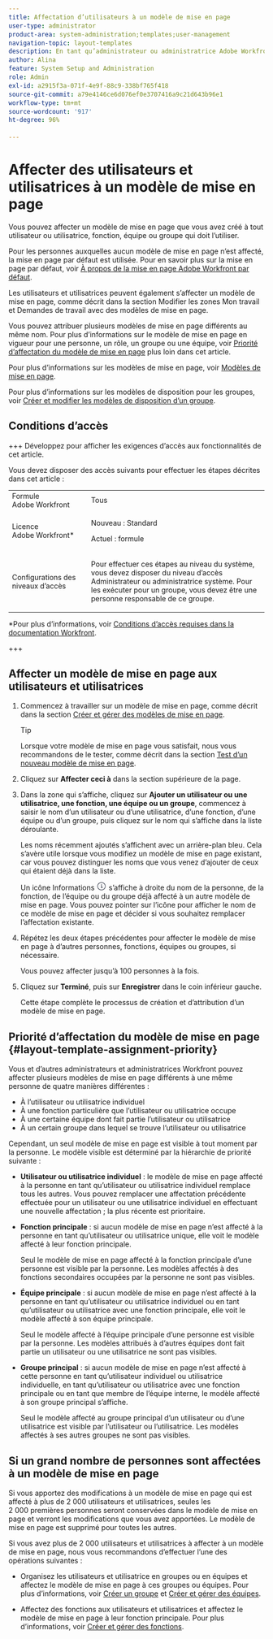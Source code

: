 ```yaml
---
title: Affectation d’utilisateurs à un modèle de mise en page
user-type: administrator
product-area: system-administration;templates;user-management
navigation-topic: layout-templates
description: En tant qu’administrateur ou administratrice Adobe Workfront, vous pouvez affecter un modèle de mise en page que vous avez créé à tout utilisateur ou utilisatrice, fonction, équipe ou groupe qui doit l’utiliser.
author: Alina
feature: System Setup and Administration
role: Admin
exl-id: a2915f3a-071f-4e9f-88c9-338bf765f418
source-git-commit: a79e4146ce6d076ef0e3707416a9c21d643b96e1
workflow-type: tm+mt
source-wordcount: '917'
ht-degree: 96%

---
```


# Affecter des utilisateurs et utilisatrices à un modèle de mise en page

Vous pouvez affecter un modèle de mise en page que vous avez créé à tout utilisateur ou utilisatrice, fonction, équipe ou groupe qui doit l’utiliser.

Pour les personnes auxquelles aucun modèle de mise en page n’est affecté, la mise en page par défaut est utilisée. Pour en savoir plus sur la mise en page par défaut, voir [À propos de la mise en page Adobe Workfront par défaut](../../../administration-and-setup/customize-workfront/use-layout-templates/about-the-default-wf-layout.md).

Les utilisateurs et utilisatrices peuvent également s’affecter un modèle de mise en page, comme décrit dans la section Modifier les zones Mon travail et Demandes de travail avec des modèles de mise en page.

Vous pouvez attribuer plusieurs modèles de mise en page différents au même nom. Pour plus d’informations sur le modèle de mise en page en vigueur pour une personne, un rôle, un groupe ou une équipe, voir [Priorité d’affectation du modèle de mise en page](#layout-template-assignment-priority) plus loin dans cet article.

Pour plus d’informations sur les modèles de mise en page, voir [Modèles de mise en page](../../../administration-and-setup/customize-workfront/use-layout-templates/use-layout-templates-customize-ui.md).

Pour plus d’informations sur les modèles de disposition pour les groupes, voir [Créer et modifier les modèles de disposition d’un groupe](../../../administration-and-setup/manage-groups/work-with-group-objects/create-and-modify-a-groups-layout-templates.md).

## Conditions d’accès

+++ Développez pour afficher les exigences d’accès aux fonctionnalités de cet article.

Vous devez disposer des accès suivants pour effectuer les étapes décrites dans cet article :

<table style="table-layout:auto"> 
 <col> 
 <col> 
 <tbody> 
  <tr> 
   <td role="rowheader">Formule Adobe Workfront</td> 
   <td>Tous</td> 
  </tr> 
  <tr> 
   <td role="rowheader">Licence Adobe Workfront*</td> 
   <td><p>Nouveau : Standard</p>
  <p> Actuel : formule</p>
   </td> 
  </tr> 
  <tr> 
   <td role="rowheader">Configurations des niveaux d’accès</td> 
   <td> <p>Pour effectuer ces étapes au niveau du système, vous devez disposer du niveau d’accès Administrateur ou administratrice système.
Pour les exécuter pour un groupe, vous devez être une personne responsable de ce groupe.</p> </td> 
  </tr> 
 </tbody> 
</table>

*Pour plus d’informations, voir [Conditions d’accès requises dans la documentation Workfront](/help/quicksilver/administration-and-setup/add-users/access-levels-and-object-permissions/access-level-requirements-in-documentation.md).

+++

## Affecter un modèle de mise en page aux utilisateurs et utilisatrices

1. Commencez à travailler sur un modèle de mise en page, comme décrit dans la section [Créer et gérer des modèles de mise en page](../../../administration-and-setup/customize-workfront/use-layout-templates/create-and-manage-layout-templates.md).

   >[!TIP]
   >
   >Lorsque votre modèle de mise en page vous satisfait, nous vous recommandons de le tester, comme décrit dans la section [Test d’un nouveau modèle de mise en page](../../../administration-and-setup/customize-workfront/use-layout-templates/test-a-layout-template.md).

1. Cliquez sur **Affecter ceci à** dans la section supérieure de la page.
1. Dans la zone qui s’affiche, cliquez sur **Ajouter un utilisateur ou une utilisatrice, une fonction, une équipe ou un groupe**, commencez à saisir le nom d’un utilisateur ou d’une utilisatrice, d’une fonction, d’une équipe ou d’un groupe, puis cliquez sur le nom qui s’affiche dans la liste déroulante.

   Les noms récemment ajoutés s’affichent avec un arrière-plan bleu. Cela s’avère utile lorsque vous modifiez un modèle de mise en page existant, car vous pouvez distinguer les noms que vous venez d’ajouter de ceux qui étaient déjà dans la liste.

   Un icône Informations ![](assets/info-icon.png) s’affiche à droite du nom de la personne, de la fonction, de l’équipe ou du groupe déjà affecté à un autre modèle de mise en page. Vous pouvez pointer sur l’icône pour afficher le nom de ce modèle de mise en page et décider si vous souhaitez remplacer l’affectation existante.

1. Répétez les deux étapes précédentes pour affecter le modèle de mise en page à d’autres personnes, fonctions, équipes ou groupes, si nécessaire.

   Vous pouvez affecter jusqu’à 100 personnes à la fois.

1. Cliquez sur **Terminé**, puis sur **Enregistrer** dans le coin inférieur gauche.

   Cette étape complète le processus de création et d’attribution d’un modèle de mise en page.

## Priorité d’affectation du modèle de mise en page {#layout-template-assignment-priority}

Vous et d’autres administrateurs et administratrices Workfront pouvez affecter plusieurs modèles de mise en page différents à une même personne de quatre manières différentes :

* À l’utilisateur ou utilisatrice individuel
* À une fonction particulière que l’utilisateur ou utilisatrice occupe
* À une certaine équipe dont fait partie l’utilisateur ou utilisatrice
* À un certain groupe dans lequel se trouve l’utilisateur ou utilisatrice

Cependant, un seul modèle de mise en page est visible à tout moment par la personne. Le modèle visible est déterminé par la hiérarchie de priorité suivante :

* **Utilisateur ou utilisatrice individuel** : le modèle de mise en page affecté à la personne en tant qu’utilisateur ou utilisatrice individuel remplace tous les autres. Vous pouvez remplacer une affectation précédente effectuée pour un utilisateur ou une utilisatrice individuel en effectuant une nouvelle affectation ; la plus récente est prioritaire.
* **Fonction principale** : si aucun modèle de mise en page n’est affecté à la personne en tant qu’utilisateur ou utilisatrice unique, elle voit le modèle affecté à leur fonction principale.

  Seul le modèle de mise en page affecté à la fonction principale d’une personne est visible par la personne. Les modèles affectés à des fonctions secondaires occupées par la personne ne sont pas visibles.

* **Équipe principale** : si aucun modèle de mise en page n’est affecté à la personne en tant qu’utilisateur ou utilisatrice individuel ou en tant qu’utilisateur ou utilisatrice avec une fonction principale, elle voit le modèle affecté à son équipe principale.

  Seul le modèle affecté à l’équipe principale d’une personne est visible par la personne. Les modèles attribués à d’autres équipes dont fait partie un utilisateur ou une utilisatrice ne sont pas visibles.

* **Groupe principal** : si aucun modèle de mise en page n’est affecté à cette personne en tant qu’utilisateur individuel ou utilisatrice individuelle, en tant qu’utilisateur ou utilisatrice avec une fonction principale ou en tant que membre de l’équipe interne, le modèle affecté à son groupe principal s’affiche.

  Seul le modèle affecté au groupe principal d’un utilisateur ou d’une utilisatrice est visible par l’utilisateur ou l’utilisatrice. Les modèles affectés à ses autres groupes ne sont pas visibles.

## Si un grand nombre de personnes sont affectées à un modèle de mise en page

Si vous apportez des modifications à un modèle de mise en page qui est affecté à plus de 2 000 utilisateurs et utilisatrices, seules les 2 000 premières personnes seront conservées dans le modèle de mise en page et verront les modifications que vous avez apportées. Le modèle de mise en page est supprimé pour toutes les autres.

Si vous avez plus de 2 000 utilisateurs et utilisatrices à affecter à un modèle de mise en page, nous vous recommandons d’effectuer l’une des opérations suivantes :

* Organisez les utilisateurs et utilisatrice en groupes ou en équipes et affectez le modèle de mise en page à ces groupes ou équipes. Pour plus d’informations, voir [Créer un groupe](../../../administration-and-setup/manage-groups/create-and-manage-groups/create-a-group.md) et [Créer et gérer des équipes](../../../people-teams-and-groups/create-and-manage-teams/create-and-mange-teams.md).

* Affectez des fonctions aux utilisateurs et utilisatrices et affectez le modèle de mise en page à leur fonction principale. Pour plus d’informations, voir [Créer et gérer des fonctions](../../../administration-and-setup/set-up-workfront/organizational-setup/create-manage-job-roles.md).
